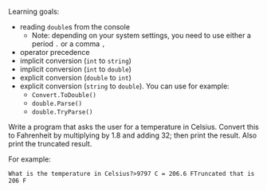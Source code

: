 Learning goals:

- reading `double`s from the console
    - Note: depending on your system settings, you need to use either a period `.` or a comma `,`
- operator precedence
- implicit conversion (`int` to `string`)
- implicit conversion (`int` to `double`)
- explicit conversion (`double` to `int`)
- explicit conversion (`string` to `double`). You can use for example:
    - `Convert.ToDouble()`
    - `double.Parse()`
    - `double.TryParse()`

Write a program that asks the user for a temperature in Celsius. Convert this to Fahrenheit by multiplying by 1.8 and adding 32; then print the result. Also print the truncated result.

For example:

```
What is the temperature in Celsius?>9797 C = 206.6 FTruncated that is 206 F
```
